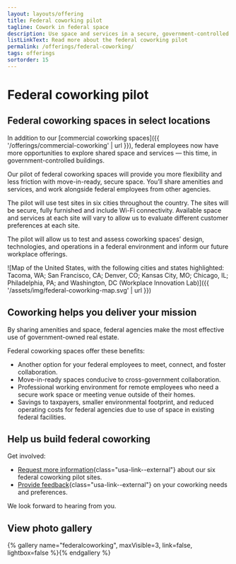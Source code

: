 ```yaml
---
layout: layouts/offering
title: Federal coworking pilot
tagline: Cowork in federal space
description: Use space and services in a secure, government-controlled setting, try out sites, and share your input
listLinkText: Read more about the federal coworking pilot
permalink: /offerings/federal-coworking/
tags: offerings
sortorder: 15
---
```


# Federal coworking pilot

## Federal coworking spaces in select locations

In addition to our [commercial coworking spaces]({{ '/offerings/commercial-coworking' | url }}), federal employees now have more opportunities to explore shared space and services — this time, in government-controlled buildings. 

Our pilot of federal coworking spaces will provide you more flexibility and less friction with move-in-ready, secure space. You’ll share amenities and services, and work alongside federal employees from other agencies. 

The pilot will use test sites in six cities throughout the country. The sites will be secure, fully furnished and include Wi-Fi connectivity. Available space and services at each site will vary to allow us to evaluate different customer preferences at each site.

The pilot will allow us to test and assess coworking spaces’ design, technologies, and operations in a federal environment and inform our future workplace offerings. 

![Map of the United States, with the following cities and states highlighted: Tacoma, WA; San Francisco, CA; Denver, CO; Kansas City, MO; Chicago, IL; Philadelphia, PA; and Washington, DC (Workplace Innovation Lab)]({{ '/assets/img/federal-coworking-map.svg' | url }})

## Coworking helps you deliver your mission

By sharing amenities and space, federal agencies make the most effective use of government-owned real estate.

Federal coworking spaces offer these benefits: 
* Another option for your federal employees to meet, connect, and foster collaboration.
* Move-in-ready spaces conducive to cross-government collaboration.
* Professional working environment for remote employees who need a secure work space or meeting venue outside of their homes. 
* Savings to taxpayers, smaller environmental footprint, and reduced operating costs for federal agencies due to use of space in existing federal facilities.

## Help us build federal coworking

Get involved:
* [Request more information](https://feedback.gsa.gov/jfe/form/SV_71knHUU3p09aPXM){class="usa-link--external"} about our six federal coworking pilot sites.
* [Provide feedback](https://feedback.gsa.gov/jfe/form/SV_cZwSUzJKCrIqzQ2){class="usa-link--external"} on your coworking needs and preferences.

We look forward to hearing from you.

## View photo gallery

{% gallery name="federalcoworking", maxVisible=3, link=false, lightbox=false %}{% endgallery %}
